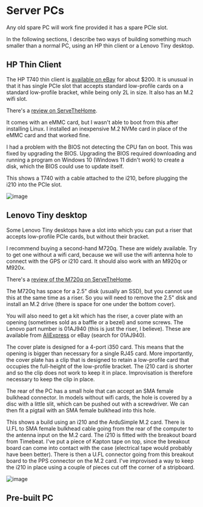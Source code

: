# Server PCs

Any old spare PC will work fine provided it has a spare PCIe slot.

In the following sections, I describe two ways of building something much smaller than a normal PC,
using an HP thin client or a Lenovo Tiny desktop.

## HP Thin Client

The HP T740 thin client is [available on eBay](https://www.ebay.com/itm/145079601430)
for about $200. It is unusual in that it has single PCIe slot
that accepts standard low-profile cards on a standard low-profile bracket,
while being only 2L in size. It also has an M.2 wifi slot.

There's a [review on ServeTheHome](https://www.servethehome.com/hp-t740-thin-client-review-tinyminimicro-with-pcie-slot-amd-ryzen/).

It comes with an eMMC card, but I wasn't able to boot from this after installing Linux.
I installed an inexpensive M.2 NVMe card in place of the eMMC card and that worked fine.

I had a problem with the BIOS not detecting the CPU fan on boot.
This was fixed by upgrading the BIOS.
Upgrading the BIOS required downloading and running a program on Windows 10 (Windows 11 didn't work) to create a disk,
which the BIOS could use to update itself.

This shows a T740 with a cable attached to the i210, before plugging the i210 into the
PCIe slot.

![image](https://github.com/jclark/pc-ptp-ntp-guide/assets/499966/36502817-59e6-4420-87a9-bb10070366fd)

## Lenovo Tiny desktop

Some Lenovo Tiny desktops have a slot into which you can put a riser that accepts
low-profile PCIe cards, but without their bracket.

I recommend buying a second-hand M720q.
These are widely available.
Try to get one without a wifi card, because we will use the wifi antenna hole
to connect with the GPS or i210 card.
It should also work with an M920q or M920x.

There's a [review of the M720q on ServeTheHome](https://www.servethehome.com/lenovo-thinkcentre-m720q-tiny-compact-pc-review/).

The M720q has space for a 2.5" disk (usually an SSD), but you cannot use
this at the same time as a riser. So you will need to remove the
2.5" disk and install an M.2 drive (there is space for one under the bottom cover).

You will also need to get a kit which has the riser, a cover plate with an opening
(sometimes sold as a baffle or a bezel) and some screws. The Lenovo
part number is 01AJ940 (this is just the riser, I believe). These are available from
[AliExpress](https://www.aliexpress.com/item/1005004237346189.html) or eBay (search for
01AJ940).

The cover plate is designed for a 4-port i350 card. This means that the opening
is bigger than necessary for a single RJ45 card. More importantly, the cover plate
has a clip that is designed to retain a low-profile card that occupies the full-height
of the low-profile bracket. The i210 card is shorter and so the clip does not work
to keep it in place. Improvisation is therefore necessary to keep the clip in place.

The rear of the PC has a small hole that can accept an SMA female bulkhead connector.
In models without wifi cards, the hole is covered by a disc with a little slit, which
can be pushed out with a screwdriver. We can then fit a pigtail with an SMA female bulkhead
into this hole.

This shows a build using an i210 and the ArduSimple M.2 card. There is U.FL to SMA female
bulkhead cable going from the rear of the computer to the antenna input on the M.2
card. The i210 is fitted with the breakout board from Timebeat. I've put
a piece of Kapton tape on top, since the breakout board can come into contact with the case
(electrical tape would probably have been better).
There is then a U.FL connector
going from this breakout board to the PPS connector on the M.2 card.
I've improvised a way to keep the i210 in place using a couple of pieces
cut off the corner of a stripboard.

![image](https://github.com/jclark/pc-ptp-ntp-guide/assets/499966/baf3fb0c-8c73-48d3-aa22-6b9aa61ddcf7)

## Pre-built PC
